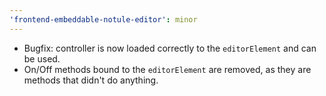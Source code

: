 ```yaml
---
'frontend-embeddable-notule-editor': minor
---
```


- Bugfix: controller is now loaded correctly to the `editorElement` and can be used.
- On/Off methods bound to the `editorElement` are removed, as they are methods that didn't do anything.
